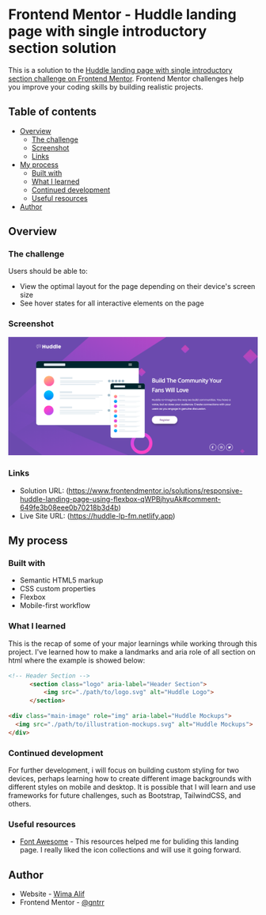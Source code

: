 # Frontend Mentor - Huddle landing page with single introductory section solution

This is a solution to the [Huddle landing page with single introductory section challenge on Frontend Mentor](https://www.frontendmentor.io/challenges/huddle-landing-page-with-a-single-introductory-section-B_2Wvxgi0). Frontend Mentor challenges help you improve your coding skills by building realistic projects. 

## Table of contents

- [Overview](#overview)
  - [The challenge](#the-challenge)
  - [Screenshot](#screenshot)
  - [Links](#links)
- [My process](#my-process)
  - [Built with](#built-with)
  - [What I learned](#what-i-learned)
  - [Continued development](#continued-development)
  - [Useful resources](#useful-resources)
- [Author](#author)

## Overview

### The challenge

Users should be able to:

- View the optimal layout for the page depending on their device's screen size
- See hover states for all interactive elements on the page

### Screenshot

![](./Screenshot.png)

### Links

- Solution URL: (https://www.frontendmentor.io/solutions/responsive-huddle-landing-page-using-flexbox-qWPBjhyuAk#comment-649fe3b08eee0b70218b3d4b)
- Live Site URL: (https://huddle-lp-fm.netlify.app)

## My process

### Built with

- Semantic HTML5 markup
- CSS custom properties
- Flexbox
- Mobile-first workflow

### What I learned

This is the recap of some of your major learnings while working through this project. I've learned how to make a landmarks and aria role of all section on html where the example is showed below:

```html
<!-- Header Section -->
      <section class="logo" aria-label="Header Section">
          <img src="./path/to/logo.svg" alt="Huddle Logo">
      </section>
```
```html
<div class="main-image" role="img" aria-label="Huddle Mockups">
  <img src="./path/to/illustration-mockups.svg" alt="Huddle Mockups">
</div>
```

### Continued development

For further development, i will focus on building custom styling for two devices, perhaps learning how to create different image backgrounds with different styles on mobile and desktop. It is possible that I will learn and use frameworks for future challenges, such as Bootstrap, TailwindCSS, and others.

### Useful resources

- [Font Awesome](https://fontawesome.com/) - This resources helped me for buliding this landing page. I really liked the icon collections and will use it going forward.

## Author

- Website - [Wima Alif](https://www.wimaalif.my.id)
- Frontend Mentor - [@gntrr](https://www.frontendmentor.io/profile/gntrr)
